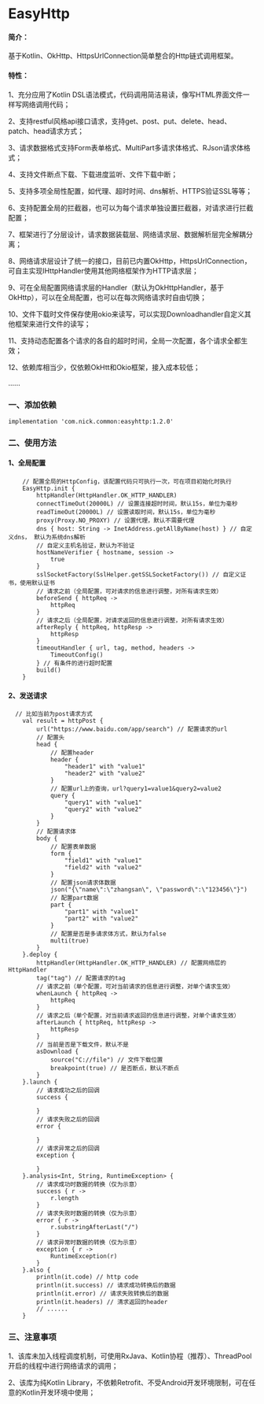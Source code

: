 # EasyHttp
#### 简介：
基于Kotlin、OkHttp、HttpsUrlConnection简单整合的Http链式调用框架。
#### 特性：
1、充分应用了Kotlin DSL语法模式，代码调用简洁易读，像写HTML界面文件一样写网络调用代码；

2、支持restful风格api接口请求，支持get、post、put、delete、head、patch、head请求方式；

3、请求数据格式支持Form表单格式、MultiPart多请求体格式、RJson请求体格式；

4、支持文件断点下载、下载进度监听、文件下载中断；

5、支持多项全局性配置，如代理、超时时间、dns解析、HTTPS验证SSL等等；

6、支持配置全局的拦截器，也可以为每个请求单独设置拦截器，对请求进行拦截配置；

7、框架进行了分层设计，请求数据装载层、网络请求层、数据解析层完全解耦分离；

8、网络请求层设计了统一的接口，目前已内置OkHttp，HttpsUrlConnection，可自主实现IHttpHandler使用其他网络框架作为HTTP请求层；

9、可在全局配置网络请求层的Handler（默认为OkHttpHandler，基于OkHttp），可以在全局配置，也可以在每次网络请求时自由切换；

10、文件下载时文件保存使用okio来读写，可以实现Downloadhandler自定义其他框架来进行文件的读写；

11、支持动态配置各个请求的各自的超时时间，全局一次配置，各个请求全都生效；

12、依赖库相当少，仅依赖OkHtt和Okio框架，接入成本较低；

......

### 一、添加依赖 
```
implementation 'com.nick.common:easyhttp:1.2.0'
```
### 二、使用方法
#### 1、全局配置
```
	// 配置全局的HttpConfig，该配置代码只可执行一次，可在项目初始化时执行
	EasyHttp.init {
		httpHandler(HttpHandler.OK_HTTP_HANDLER)
		connectTimeOut(20000L) // 设置连接超时时间，默认15s，单位为毫秒
		readTimeOut(20000L) // 设置读取时间，默认15s，单位为毫秒
		proxy(Proxy.NO_PROXY) // 设置代理，默认不需要代理
		dns { host: String -> InetAddress.getAllByName(host) } // 自定义dns， 默认为系统dns解析
		// 自定义主机名验证，默认为不验证
		hostNameVerifier { hostname, session ->
			true
		}
		sslSocketFactory(SslHelper.getSSLSocketFactory()) // 自定义证书，使用默认证书
		// 请求之前（全局配置，可对请求的信息进行调整，对所有请求生效）
		beforeSend { httpReq ->
			httpReq
		}
		// 请求之后（全局配置，对请求返回的信息进行调整，对所有请求生效）
		afterReply { httpReq, httpResp ->
			httpResp
		}
		timeoutHandler { url, tag, method, headers ->
			TimeoutConfig()
		} // 有条件的进行超时配置
		build()
	}
```
#### 2、发送请求		
```
  // 比如当前为post请求方式      
	val result = httpPost {
		url("https://www.baidu.com/app/search") // 配置请求的url
		// 配置头
		head {
			// 配置header
			header {
				"header1" with "value1"
				"header2" with "value2"
			}
			// 配置url上的查询，url?query1=value1&query2=value2
			query {
				"query1" with "value1"
				"query2" with "value2"
			}
		}
		// 配置请求体
		body {
			// 配置表单数据
			form {
				"field1" with "value1"
				"field2" with "value2"
			}
			// 配置json请求体数据
			json("{\"name\":\"zhangsan\", \"password\":\"123456\"}")
			// 配置part数据
			part {
				"part1" with "value1"
				"part2" with "value2"
			}
			// 配置是否是多请求体方式，默认为false
			multi(true)
		}
	}.deploy {
		httpHandler(HttpHandler.OK_HTTP_HANDLER) // 配置网络层的HttpHandler
		tag("tag") // 配置请求的tag
		// 请求之前（单个配置，可对当前请求的信息进行调整，对单个请求生效）
		whenLaunch { httpReq ->
			httpReq
		}
		// 请求之后（单个配置，对当前请求返回的信息进行调整，对单个请求生效）
		afterLaunch { httpReq, httpResp ->
		    httpResp
		}
		// 当前是否是下载文件，默认不是
		asDownload {
			source("C://file") // 文件下载位置
			breakpoint(true) // 是否断点，默认不断点
		}
	}.launch {
		// 请求成功之后的回调
		success {

		}
		// 请求失败之后的回调
		error {

		}
		// 请求异常之后的回调
		exception {

		}
	}.analysis<Int, String, RuntimeException> {
		// 请求成功时数据的转换（仅为示意）
		success { r ->
			r.length
		}
		// 请求失败时数据的转换（仅为示意）
		error { r ->
			r.substringAfterLast("/")
		}
		// 请求异常时数据的转换（仅为示意）
		exception { r ->
			RuntimeException(r)
		}
	}.also {
		println(it.code) // http code
		println(it.success) // 请求成功转换后的数据
		println(it.error) // 请求失败转换后的数据
		println(it.headers) // 清求返回的header
		// ......
	}
```
### 三、注意事项
1、该库未加入线程调度机制，可使用RxJava、Kotlin协程（推荐）、ThreadPool开启的线程中进行网络请求的调用；

2、该库为纯Kotlin Library，不依赖Retrofit、不受Android开发环境限制，可在任意的Kotlin开发环境中使用；
